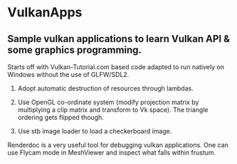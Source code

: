# VulkanApps

## Sample vulkan applications to learn Vulkan API & some graphics programming.

Starts off with Vulkan-Tutorial.com based code adapted to run natively on Windows without the use of GLFW/SDL2.

1. Adopt automatic destruction of resources through lambdas.

2. Use OpenGL co-ordinate system (modify projection matrix by multiplying a clip matrix and transform to Vk space).
   The triangle ordering gets flipped though.

3. Use stb image loader to load a checkerboard image.

Renderdoc is a very useful tool for debugging vulkan applications. One can use Flycam mode in MeshViewer and inspect what falls within frustum.


